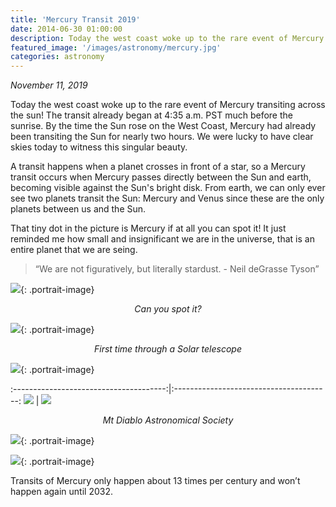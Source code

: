 ```yaml
---
title: 'Mercury Transit 2019'
date: 2014-06-30 01:00:00
description: Today the west coast woke up to the rare event of Mercury transiting across the sun! The transit already began at 4:35 a.m. PST much before the sunrise. By the time the Sun rose on the West Coast, Mercury had already been transiting the Sun for nearly two hours. We were lucky to have clear skies today to witness this singular beauty.
featured_image: '/images/astronomy/mercury.jpg'
categories: astronomy
---
```


<i>November 11, 2019</i>


Today the west coast woke up to the rare event of Mercury transiting across the sun! The transit already began at 4:35 a.m. PST much before the sunrise. By the time the Sun rose on the West Coast, Mercury had already been transiting the Sun for nearly two hours. We were lucky to have clear skies today to witness this singular beauty.


A transit happens when a planet crosses in front of a star, so a Mercury transit occurs when Mercury passes directly between the Sun and earth, becoming visible against the Sun's bright disk.
From earth, we can only ever see two planets transit the Sun: Mercury and Venus since these are the only planets between us and the Sun.


That tiny dot in the picture is Mercury if at all you can spot it! It just reminded me how small and insignificant we are in the universe, that is an entire planet that we are seing.
<blockquote>
  <p>“We are not figuratively, but literally stardust. - Neil deGrasse Tyson”</p>
</blockquote>

![]({{site.data.settings.basic_settings.cdn_url}}/mercurytransit/mercury.jpg){: .portrait-image}
<center class="image-caption"><i>Can you spot it?</i></center>

![]({{site.data.settings.basic_settings.cdn_url}}/mercurytransit/mercurythroughtelescope.jpg){: .portrait-image}
<center class="image-caption"><i>First time through a Solar telescope</i></center>

![]({{site.data.settings.basic_settings.cdn_url}}/mercurytransit/astronomyevent.jpg){: .portrait-image}

:--------------------------------------:|:---------------------------------------:
![]({{site.data.settings.basic_settings.cdn_url}}/mercurytransit/transitofmercury.jpg)       |  ![]({{site.data.settings.basic_settings.cdn_url}}/mercurytransit/mtdiabloastronomicalsociety.jpg)

<center class="image-caption"><i>Mt Diablo Astronomical Society</i></center>

![]({{site.data.settings.basic_settings.cdn_url}}/mercurytransit/viewthroughtelescope.jpg){: .portrait-image}

![]({{site.data.settings.basic_settings.cdn_url}}/mercurytransit/mercurybeforesun.jpg){: .portrait-image}



Transits of Mercury only happen about 13 times per century and won’t happen again until 2032.